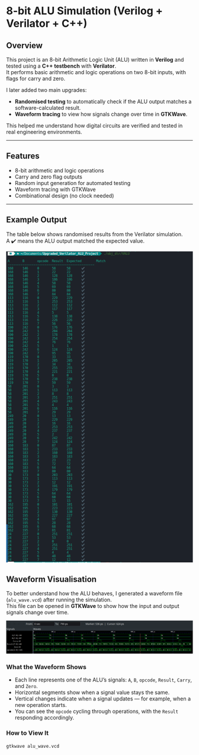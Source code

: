 # 8-bit ALU Simulation (Verilog + Verilator + C++)

## Overview
This project is an 8-bit Arithmetic Logic Unit (ALU) written in **Verilog** and tested using a **C++ testbench** with **Verilator**.  
It performs basic arithmetic and logic operations on two 8-bit inputs, with flags for carry and zero.  

I later added two main upgrades:
- **Randomised testing** to automatically check if the ALU output matches a software-calculated result.  
- **Waveform tracing** to view how signals change over time in **GTKWave**.

This helped me understand how digital circuits are verified and tested in real engineering environments.

---

## Features
- 8-bit arithmetic and logic operations  
- Carry and zero flag outputs  
- Random input generation for automated testing  
- Waveform tracing with GTKWave  
- Combinational design (no clock needed)

---

## Example Output
The table below shows randomised results from the Verilator simulation.  
A ✔️ means the ALU output matched the expected value.

![Example Output](Example_Output.png)

## Waveform Visualisation

To better understand how the ALU behaves, I generated a waveform file (`alu_wave.vcd`) after running the simulation.  
This file can be opened in **GTKWave** to show how the input and output signals change over time.

![Waveform Example](Output_Waveform.png)

### What the Waveform Shows
- Each line represents one of the ALU’s signals: `A`, `B`, `opcode`, `Result`, `Carry`, and `Zero`.  
- Horizontal segments show when a signal value stays the same.  
- Vertical changes indicate when a signal updates — for example, when a new operation starts.  
- You can see the `opcode` cycling through operations, with the `Result` responding accordingly.  

### How to View It
```bash
gtkwave alu_wave.vcd




